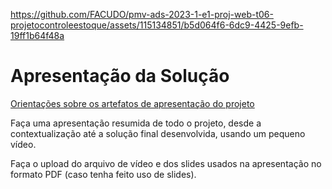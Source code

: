 


https://github.com/FACUDO/pmv-ads-2023-1-e1-proj-web-t06-projetocontroleestoque/assets/115134851/b5d064f6-6dc9-4425-9efb-19ff1b64f48a




# Apresentação da Solução

<a href="../docs/10-Apresentação do Projeto.md"> Orientações sobre os artefatos de apresentação do projeto</a>

Faça uma apresentação resumida de todo o projeto, desde a contextualização até a solução final desenvolvida, usando um pequeno vídeo.

Faça o upload do arquivo de vídeo e dos slides usados na apresentação no formato PDF (caso tenha feito uso de slides).
